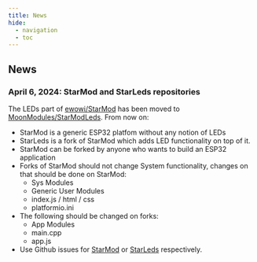 ```yaml
---
title: News
hide:
  - navigation
  - toc
---
```


## News

### April 6, 2024: StarMod and StarLeds repositories

The LEDs part of [ewowi/StarMod](https://github.com/ewowi/StarMod) has been moved to [MoonModules/StarModLeds](https://github.com/MoonModules/StarModLeds). From now on:

* StarMod is a generic ESP32 platfom without any notion of LEDs
* StarLeds is a fork of StarMod which adds LED functionality on top of it.
* StarMod can be forked by anyone who wants to build an ESP32 application
* Forks of StarMod should not change System functionality, changes on that should be done on StarMod:
    * Sys Modules 
    * Generic User Modules
    * index.js / html / css
    * platformio.ini
* The following should be changed on forks:
    * App Modules
    * main.cpp
    * app.js 
* Use Github issues for [StarMod](https://github.com/ewowi/StarMod/issues) or [StarLeds](https://github.com/MoonModules/StarModLeds/issues) respectively.